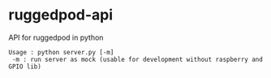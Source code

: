 # ruggedpod-api
API for ruggedpod in python
```
Usage : python server.py [-m]
 -m : run server as mock (usable for development without raspberry and GPIO lib)
```
